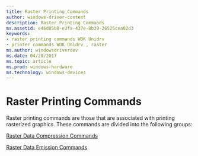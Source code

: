 ```yaml
---
title: Raster Printing Commands
author: windows-driver-content
description: Raster Printing Commands
ms.assetid: e46d85b8-e3fa-437e-8b39-26525cea02d3
keywords:
- raster printing commands WDK Unidrv
- printer commands WDK Unidrv , raster
ms.author: windowsdriverdev
ms.date: 04/20/2017
ms.topic: article
ms.prod: windows-hardware
ms.technology: windows-devices
---
```


# Raster Printing Commands





Raster printing commands are those that are associated with printing rasterized graphics. These commands are divided into the following groups:

[Raster Data Compression Commands](raster-data-compression-commands.md)

[Raster Data Emission Commands](raster-data-emission-commands.md)

 

 




